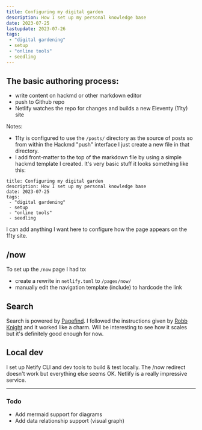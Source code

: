 ```yaml
---
title: Configuring my digital garden
description: How I set up my personal knowledge base
date: 2023-07-25
lastupdate: 2023-07-26
tags:
 - "digital gardening"
 - setup
 - "online tools"
 - seedling
---
```

## The basic authoring process:
- write content on hackmd or other markdown editor
- push to Github repo
- Netlify watches the repo for changes and builds a new Eleventy (11ty) site

Notes:
- 11ty is configured to use the `/posts/` directory as the source of posts so from within the Hackmd "push" interface I just create a new file in that directory.
- I add front-matter to the top of the markdown file by using a simple hackmd template I created. It's very basic stuff it looks something like this:
```
title: Configuring my digital garden
description: How I set up my personal knowledge base
date: 2023-07-25
tags:
 - "digital gardening"
 - setup
 - "online tools"
 - seedling
```
I can add anything I want here to configure how the page appears on the 11ty site.
## /now
To set up the `/now` page I had to:
- create a rewrite in `netlify.toml` to `/pages/now/`
- manually edit the navigation template (include) to hardcode the link
## Search
Search is powered by [Pagefind](https://pagefind.app/). I followed the instructions given by [Robb Knight](https://rknight.me/using-pagefind-with-eleventy-for-search/) and it worked like a charm. Will be interesting to see how it scales but it's definitely good enough for now.
## Local dev
I set up Netify CLI and dev tools to build & test locally. The /now redirect doesn't work but everything else seems OK. Netlify is a really impressive service.

----
### Todo
- Add mermaid support for diagrams
- Add data relationship support (visual graph)